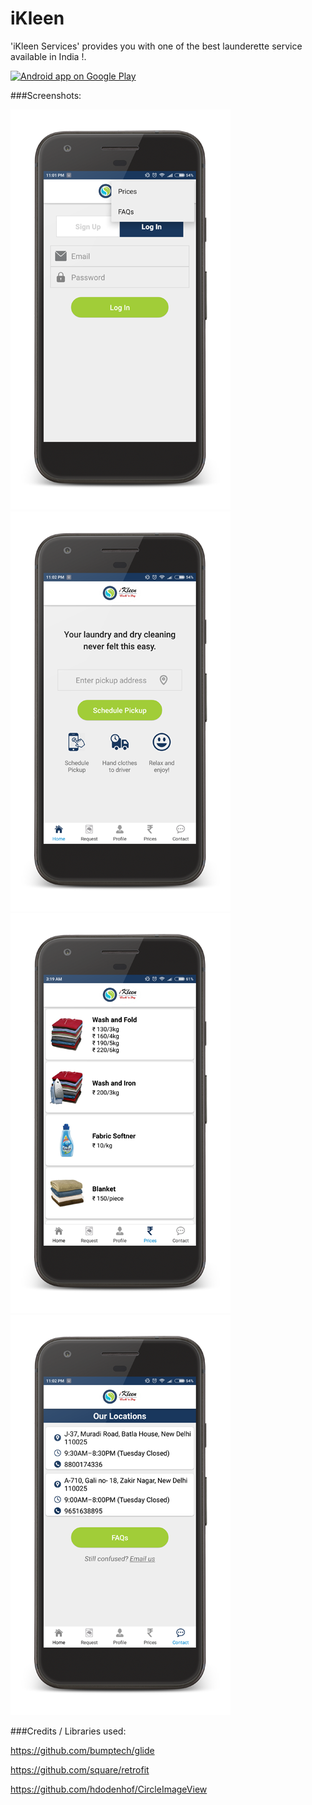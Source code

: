 iKleen
=============

<p>'iKleen Services' provides you with one of the best launderette service available in India !.</p>

[![Android app on Google Play](https://developer.android.com/images/brand/en_app_rgb_wo_60.png)]()

###Screenshots:

![alt tag](https://raw.githubusercontent.com/huzaifaiftikhar/iKleen/master/Screenshots/s1.png) 
![alt tag](https://raw.githubusercontent.com/huzaifaiftikhar/iKleen/master/Screenshots/s2.png) 
![alt tag](https://raw.githubusercontent.com/huzaifaiftikhar/iKleen/master/Screenshots/s3.png) 
![alt tag](https://raw.githubusercontent.com/huzaifaiftikhar/iKleen/master/Screenshots/s4.png)


###Credits / Libraries used:

https://github.com/bumptech/glide

https://github.com/square/retrofit

https://github.com/hdodenhof/CircleImageView